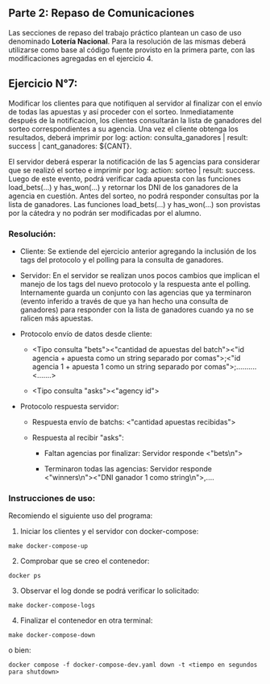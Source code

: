 
## Parte 2: Repaso de Comunicaciones

Las secciones de repaso del trabajo práctico plantean un caso de uso denominado **Lotería Nacional**. Para la resolución de las mismas deberá utilizarse como base al código fuente provisto en la primera parte, con las modificaciones agregadas en el ejercicio 4.

## Ejercicio N°7:

Modificar los clientes para que notifiquen al servidor al finalizar con el envío de todas las apuestas y así proceder con el sorteo. Inmediatamente después de la notificacion, los clientes consultarán la lista de ganadores del sorteo correspondientes a su agencia. Una vez el cliente obtenga los resultados, deberá imprimir por log: action: consulta_ganadores | result: success | cant_ganadores: ${CANT}.

El servidor deberá esperar la notificación de las 5 agencias para considerar que se realizó el sorteo e imprimir por log: action: sorteo | result: success. Luego de este evento, podrá verificar cada apuesta con las funciones load_bets(...) y has_won(...) y retornar los DNI de los ganadores de la agencia en cuestión. Antes del sorteo, no podrá responder consultas por la lista de ganadores. Las funciones load_bets(...) y has_won(...) son provistas por la cátedra y no podrán ser modificadas por el alumno.

### Resolución: 

* Cliente: Se extiende del ejercicio anterior agregando la inclusión de los tags del protocolo y el polling para la consulta de ganadores.

* Servidor: En el servidor se realizan unos pocos cambios que implican el manejo de los tags del nuevo protocolo y la respuesta ante el polling. Internamente guarda un conjunto con las agencias que ya terminaron (evento inferido a través de que ya han hecho una consulta de ganadores) para responder con la lista de ganadores cuando ya no se ralicen más apuestas.

* Protocolo envío de datos desde cliente: 

    * <Tipo consulta "bets"><"cantidad de apuestas del batch"><longitud en bytes mensaje><"id agencia + apuesta como un string separado por comas">;<"id agencia 1 + apuesta 1 como un string separado por comas">;..........<.......>

    * <Tipo consulta "asks"><longitud id><"agency id">

* Protocolo respuesta servidor:

    * Respuesta envío de batchs: <"cantidad apuestas recibidas">
    
    * Respuesta al recibir "asks":

        * Faltan agencias por finalizar: Servidor responde <"bets\n">

        * Terminaron todas las agencias: Servidor responde <"winners\n"><"DNI ganador 1 como string\n">,.... 

### Instrucciones de uso:

Recomiendo el siguiente uso del programa:

1)  Iniciar los clientes y el servidor con docker-compose:
```
make docker-compose-up
```
2) Comprobar que se creo el contenedor:
```
docker ps
```
3) Observar el log donde se podrá verificar lo solicitado:
```
make docker-compose-logs
```
4) Finalizar el contenedor en otra terminal:
```
make docker-compose-down
```
o bien:
```
docker compose -f docker-compose-dev.yaml down -t <tiempo en segundos para shutdown>
```
